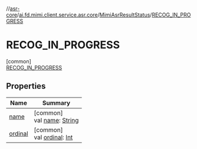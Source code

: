 //[asr-core](../../../../index.md)/[ai.fd.mimi.client.service.asr.core](../../index.md)/[MimiAsrResultStatus](../index.md)/[RECOG_IN_PROGRESS](index.md)

# RECOG_IN_PROGRESS

[common]\
[RECOG_IN_PROGRESS](index.md)

## Properties

| Name | Summary |
|---|---|
| [name](../../../ai.fd.mimi.client.service.asr.core.entity/-mimi-asr-result-status-entity/-r-e-c-o-g_-f-i-n-i-s-h-e-d/index.md#-372974862%2FProperties%2F115902251) | [common]<br>val [name](../../../ai.fd.mimi.client.service.asr.core.entity/-mimi-asr-result-status-entity/-r-e-c-o-g_-f-i-n-i-s-h-e-d/index.md#-372974862%2FProperties%2F115902251): [String](https://kotlinlang.org/api/core/kotlin-stdlib/kotlin/-string/index.html) |
| [ordinal](../../../ai.fd.mimi.client.service.asr.core.entity/-mimi-asr-result-status-entity/-r-e-c-o-g_-f-i-n-i-s-h-e-d/index.md#-739389684%2FProperties%2F115902251) | [common]<br>val [ordinal](../../../ai.fd.mimi.client.service.asr.core.entity/-mimi-asr-result-status-entity/-r-e-c-o-g_-f-i-n-i-s-h-e-d/index.md#-739389684%2FProperties%2F115902251): [Int](https://kotlinlang.org/api/core/kotlin-stdlib/kotlin/-int/index.html) |
